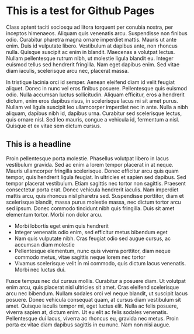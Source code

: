 # This is a test for Github Pages

Class aptent taciti sociosqu ad litora torquent per conubia nostra, per inceptos himenaeos. Aliquam quis venenatis arcu. Suspendisse non finibus odio. Curabitur pharetra magna ornare imperdiet mattis. Mauris ut ante enim. Duis id vulputate libero. Vestibulum at dapibus ante, non rhoncus nulla. Quisque suscipit ac enim in blandit. Maecenas a volutpat lectus. Nullam pellentesque rutrum nibh, ut molestie ligula blandit eu. Integer euismod tellus sed hendrerit fringilla. Nam eget dapibus enim. Sed vitae diam iaculis, scelerisque arcu nec, placerat massa.

In tristique lacinia orci id semper. Aenean eleifend diam id velit feugiat aliquet. Donec in nunc vel eros finibus posuere. Pellentesque quis euismod odio. Nulla accumsan luctus sollicitudin. Aliquam efficitur, eros a hendrerit dictum, enim eros dapibus risus, in scelerisque lacus mi sit amet purus. Nullam vel ligula suscipit leo ullamcorper imperdiet nec in ante. Nulla a nibh aliquam, dapibus nibh id, dapibus urna. Curabitur sed scelerisque lectus, quis ornare nisl. Sed leo mauris, congue a vehicula id, fermentum a nisl. Quisque et ex vitae sem dictum cursus.

## This is a headline

Proin pellentesque porta molestie. Phasellus volutpat libero in lacus vestibulum gravida. Sed ac enim a lorem tempor placerat in at neque. Mauris ullamcorper fringilla scelerisque. Donec efficitur arcu quis quam tempor, quis hendrerit ligula feugiat. In ultricies et sapien sed dapibus. Sed tempor placerat vestibulum. Etiam sagittis nec tortor non sagittis. Praesent consectetur porta erat. Donec vehicula hendrerit iaculis. Nam imperdiet mattis arcu, quis rhoncus nisl pharetra sed. Suspendisse porttitor, diam et scelerisque blandit, massa purus molestie massa, nec dictum tortor arcu sed ipsum. Donec commodo tincidunt nibh quis fringilla. Duis sit amet elementum tortor. Morbi non dolor arcu.

* Morbi lobortis eget enim quis hendrerit
* Integer venenatis odio enim, sed efficitur metus bibendum eget
* Nam quis vulputate nibh. Cras feugiat odio sed augue cursus, ac accumsan diam molestie
* Pellentesque elementum, nunc quis viverra porttitor, diam neque commodo metus, vitae sagittis neque lorem nec tortor
* Vivamus scelerisque velit in mi commodo, quis dictum lacus venenatis. Morbi nec luctus dui.

Fusce tempus nec dui cursus mollis. Curabitur a posuere diam. Ut volutpat enim arcu, quis placerat nisl ultricies sit amet. Cras eleifend scelerisque arcu nec bibendum. Nullam sodales orci vel neque blandit, ut suscipit lacus posuere. Donec vehicula consequat quam, at cursus diam vestibulum sit amet. Quisque iaculis tempor mi, eget luctus elit. Nulla ac felis posuere, viverra sapien at, dictum enim. Ut eu elit ac felis sodales venenatis. Pellentesque dui lacus, viverra ac rhoncus eu, gravida nec metus. Proin porta ex vitae diam dapibus sagittis in eu nunc. Nam non nisi augue.
